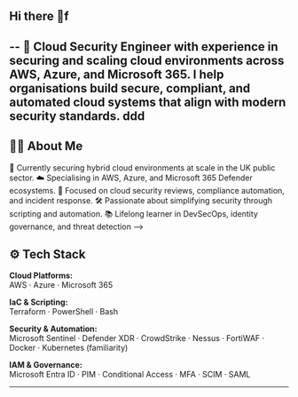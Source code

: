 ## Hi there 👋f
-- 
🚀 Cloud Security Engineer with experience in securing and scaling cloud environments across AWS, Azure, and Microsoft 365. I help organisations build secure, compliant, and automated cloud systems that align with modern security standards. ddd
---
## 👨‍💻 About Me
💼 Currently securing hybrid cloud environments at scale in the UK public sector. 
☁️ Specialising in AWS, Azure, and Microsoft 365 Defender ecosystems.
🔐 Focused on cloud security reviews, compliance automation, and incident response. 
🛠️ Passionate about simplifying security through scripting and automation.
📚 Lifelong learner in DevSecOps, identity governance, and threat detection
-->

## ⚙️ Tech Stack
**Cloud Platforms:**  
AWS · Azure · Microsoft 365

**IaC & Scripting:**  
Terraform · PowerShell · Bash 

**Security & Automation:**  
Microsoft Sentinel · Defender XDR · CrowdStrike · Nessus · FortiWAF · Docker · Kubernetes (familiarity)

**IAM & Governance:**  
Microsoft Entra ID · PIM · Conditional Access · MFA · SCIM · SAML

---
